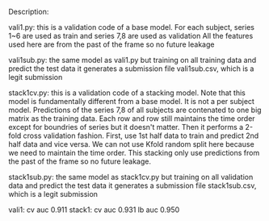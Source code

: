 Description:

vali1.py: this is a validation code of a base model.
For each subject, series 1~6 are used as train and series 7,8 are used as validation
All the features used here are from the past of the frame so no future leakage

vali1sub.py: the same model as vali1.py but training on all training data and predict the test data
it generates a submission file vali1sub.csv, which is a legit submission

stack1cv.py: this is a validation code of a stacking model.
Note that this model is fundamentally different from a base model.
It is not a per subject model.
Predictions of the series 7,8 of all subjects are contenated to one big matrix as the training data.
Each row and row still maintains the time order except for boundries of series but it doesn't matter.
Then it performs a 2-fold cross validation fashion.
First, use 1st half data to train and predict 2nd half data and vice versa.
We can not use Kfold random split here because we need to maintain the time order.
This stacking only use predictions from the past of the frame so no future leakage.

stack1sub.py: the same model as stack1cv.py but training on all validation data and predict the test data
it generates a submission file stack1sub.csv, which is a legit submission

vali1: cv auc 0.911
stack1: cv auc 0.931 lb auc 0.950
